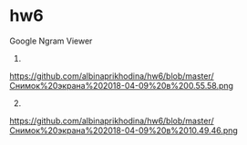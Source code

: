# hw6

Google Ngram Viewer

1)
https://github.com/albinaprikhodina/hw6/blob/master/Снимок%20экрана%202018-04-09%20в%200.55.58.png

2)
https://github.com/albinaprikhodina/hw6/blob/master/Снимок%20экрана%202018-04-09%20в%2010.49.46.png





